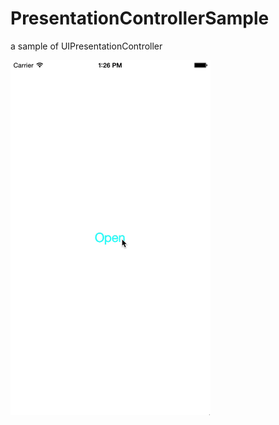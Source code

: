 PresentationControllerSample
============================

a sample of UIPresentationController

![Sample](https://raw.githubusercontent.com/bricklife/PresentationControllerSample/master/sapmle.gif)

